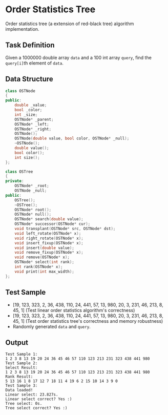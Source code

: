 # Order Statistics Tree

Order statistics tree (a extension of red-black tree) algorithm implementation. 

## Task Definition

Given a 1000000 double array `data` and a 100 int array `query`,
 find the `query[i]`th element of `data`.

## Data Structure


```C++
class OSTNode
{
public:
	double _value;
	bool _color;
	int _size;
	OSTNode* _parent;
	OSTNode* _left;
	OSTNode* _right;
	OSTNode();
	OSTNode(double value, bool color, OSTNode* _null);
	~OSTNode();
	double value();
	bool color();
	int size();
};

class OSTree
{
private:
	OSTNode* _root;
	OSTNode _null;
public:
	OSTree();
	~OSTree();
	OSTNode* root();
	OSTNode* null();
	OSTNode* search(double value);
	OSTNode* successor(OSTNode* cur);
	void transplant(OSTNode* src, OSTNode* dst);
	void left_rotate(OSTNode* x);
	void right_rotate(OSTNode* x);
	void insert_fixup(OSTNode* x);
	void insert(double value);
	void remove_fixup(OSTNode* x);
	void remove(OSTNode* x);
	OSTNode* select(int rank);
	int rank(OSTNode* x);
	void print(int max_width);
};
```

## Test Sample

- [19, 123, 323, 2, 36, 438, 110, 24, 441, 57, 13, 980, 20, 3, 231, 46, 213, 8, 45, 1]
(Test linear order statistics algorithm's correctness)
- [19, 123, 323, 2, 36, 438, 110, 24, 441, 57, 13, 980, 20, 3, 231, 46, 213, 8, 45, 1]
(Test order statistics tree's correctness and memory robustness)
- Randomly generated `data` and `query`.

## Output

```
Test Sample 1:
1 2 3 8 13 19 20 24 36 45 46 57 110 123 213 231 323 438 441 980
Test Sample 2:
Select Result:
1 2 3 8 13 19 20 24 36 45 46 57 110 123 213 231 323 438 441 980
Rank Result:
5 13 16 1 8 17 12 7 18 11 4 19 6 2 15 10 14 3 9 0
Test Sample 3:
Data loaded!
Linear select: 23.827s.
Linear select correct? Yes :)
Tree select: 0s.
Tree select correct? Yes :)
```